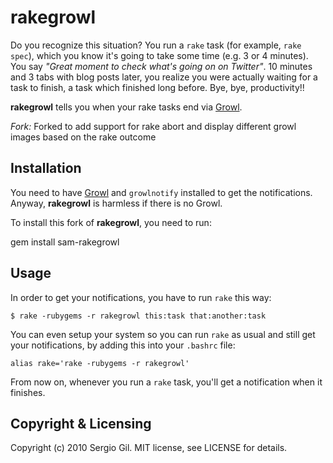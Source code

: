 # rakegrowl

Do you recognize this situation? You run a `rake` task (for example, `rake spec`), which you know it's going to take some time (e.g. 3 or 4 minutes). You say _"Great moment to check what's going on on Twitter"_. 10 minutes and 3 tabs with blog posts later, you realize you were actually waiting for a task to finish, a task which finished long before. Bye, bye, productivity!!

**rakegrowl** tells you when your rake tasks end via [Growl](http://growl.info/).

_Fork:_
Forked to add support for rake abort and display different growl images based on the rake outcome

## Installation

You need to have [Growl](http://growl.info/) and `growlnotify` installed to get the notifications. Anyway, **rakegrowl** is harmless if there is no Growl.

To install this fork of **rakegrowl**, you need to run:

  gem install sam-rakegrowl
  
## Usage

In order to get your notifications, you have to run `rake` this way:

    $ rake -rubygems -r rakegrowl this:task that:another:task

You can even setup your system so you can run `rake` as usual and still get your notifications, by adding this into your `.bashrc` file:

    alias rake='rake -rubygems -r rakegrowl'
    
From now on, whenever you run a `rake` task, you'll get a notification when it finishes.

## Copyright & Licensing

Copyright (c) 2010 Sergio Gil. MIT license, see LICENSE for details.
